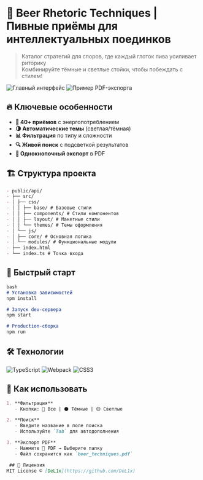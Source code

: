 # 🍻 Beer Rhetoric Techniques | Пивные приёмы для интеллектуальных поединков

> Каталог стратегий для споров, где каждый глоток пива усиливает риторику  
> Комбинируйте тёмные и светлые стойки, чтобы побеждать с стилем!

![Главный интерфейс](screenshots/main-preview.png)
![Пример PDF-экспорта](screenshots/pdf-export.png)

## 🔥 Ключевые особенности
- **🍺 40+ приёмов** с энергопотреблением
- **🌗 Автоматические темы** (светлая/тёмная)
- **📊 Фильтрация** по типу и сложности
- **🔍 Живой поиск** с подсветкой результатов
- **📄 Однокнопочный экспорт** в PDF

## 🏗 Структура проекта
```markdown
- public/api/
- ├── src/
- │ ├── css/
- │ │ ├── base/ # Базовые стили
- │ │ ├── components/ # Стили компонентов
- │ │ ├── layout/ # Макетные стили
- │ │ └── themes/ # Темы оформления
- │ └── js/
- │ ├── core/ # Основная логика
- │ └── modules/ # Функциональные модули
- ├── index.html
- └── index.ts # Точка входа
```
## 🚀 Быстрый старт
```markdown
bash
# Установка зависимостей
npm install

# Запуск dev-сервера
npm start

# Production-сборка
npm run
```


## 🛠 Технологии
![TypeScript](https://img.shields.io/badge/TypeScript-4.0+-3178C6)
![Webpack](https://img.shields.io/badge/Webpack-5+-8DD6F9)
![CSS3](https://img.shields.io/badge/CSS3-Modules-blue)

## 📌 Как использовать
```markdown
1. **Фильтрация**  
   - Кнопки: 🍺 Все | ⚫ Тёмные | 🟡 Светлые

2. **Поиск**  
   - Введите название в поле поиска
   - Используйте `Tab` для автодополнения

3. **Экспорт PDF**  
   - Нажмите 📄 PDF → Выберите папку
   - Файл сохранится как `beer_techniques.pdf`

 ## 📜 Лицензия
MIT License © [DeL1x](https://github.com/DeL1x)
